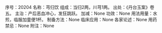 序号：20204
名称：芎归饮
组成：当归2两，川芎1两。
出处：《丹台玉案》卷五。
主治：产后恶血冲心，发狂跳跃。
加减：None
功效：None
用法用量：水煎，临服加童便1杯。
制备方法：None
临床应用：None
各家论述：None
用药禁忌：None
附注：None
